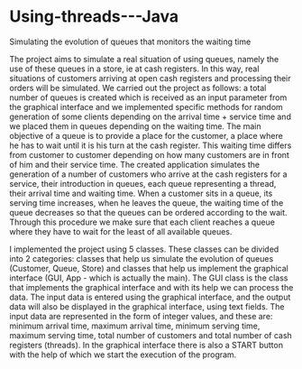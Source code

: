 # Using-threads---Java
Simulating the evolution of queues that monitors the waiting time

The project aims to simulate a real situation of using queues, namely the use of these queues in a store, ie at cash registers. In this way, real situations of customers arriving at open cash registers and processing their orders will be simulated.
We carried out the project as follows: a total number of queues is created which is received as an input parameter from the graphical interface and we implemented specific methods for random generation of some clients depending on the arrival time + service time and we placed them in queues depending on the waiting time.
The main objective of a queue is to provide a place for the customer, a place where he has to wait until it is his turn at the cash register. This waiting time differs from customer to customer depending on how many customers are in front of him and their service time. The created application simulates the generation of a number of customers who arrive at the cash registers for a service, their introduction in queues, each queue representing a thread, their arrival time and waiting time. When a customer sits in a queue, its serving time increases, when he leaves the queue, the waiting time of the queue decreases so that the queues can be ordered according to the wait. Through this procedure we make sure that each client reaches a queue where they have to wait for the least of all available queues.

I implemented the project using 5 classes. These classes can be divided into 2 categories: classes that help us simulate the evolution of queues (Customer, Queue, Store) and classes that help us implement the graphical interface (GUI, App - which is actually the main).
The GUI class is the class that implements the graphical interface and with its help we can process the data. The input data is entered using the graphical interface, and the output data will also be displayed in the graphical interface, using text fields. The input data are represented in the form of integer values, and these are: minimum arrival time, maximum arrival time, minimum serving time, maximum serving time, total number of customers and total number of cash registers (threads). In the graphical interface there is also a START button with the help of which we start the execution of the program.
